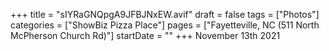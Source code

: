 +++
title = "sIYRaGNQpgA9JFBJNxEW.avif"
draft = false
tags = ["Photos"]
categories = ["ShowBiz Pizza Place"]
pages = ["Fayetteville, NC (511 North McPherson Church Rd)"]
startDate = ""
+++
November 13th 2021
